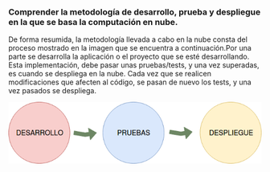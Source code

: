 ### Comprender la metodología de desarrollo, prueba y despliegue en la que se basa la computación en nube.


De forma resumida, la metodología llevada a cabo en la nube consta del proceso mostrado en la imagen que se encuentra a continuación.Por una parte se desarrolla la aplicación o el proyecto que se esté desarrollando. Esta implementación, debe pasar unas pruebas/tests, y una vez superadas, es cuando se despliega en la nube. Cada vez que se realicen modificaciones que afecten al código, se pasan de nuevo los tests, y una vez pasados se despliega.

![Computación nube](./images/nube.png)
